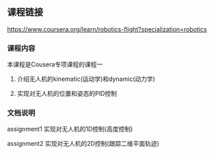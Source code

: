 ## 课程链接
https://www.coursera.org/learn/robotics-flight?specialization=robotics

### 课程内容
本课程是Cousera专项课程的课程一

1. 介绍无人机的kinematic(运动学)和dynamic(动力学)

2. 实现对无人机的位置和姿态的PID控制

### 文档说明
assignment1 实现对无人机的1D控制(高度控制)

assignment2 实现对无人机的2D控制(跟踪二维平面轨迹)
